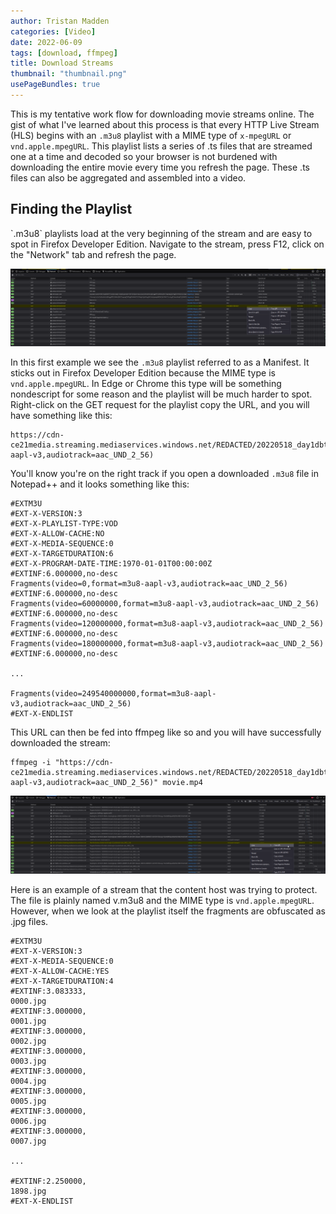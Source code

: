 ```yaml
---
author: Tristan Madden
categories: [Video]
date: 2022-06-09
tags: [download, ffmpeg]
title: Download Streams
thumbnail: "thumbnail.png"
usePageBundles: true
---
```


This is my tentative work flow for downloading movie streams online. The gist of what I've learned about this process is that every HTTP Live Stream (HLS) begins with an `.m3u8` playlist with a MIME type of `x-mpegURL` or `vnd.apple.mpegURL`. This playlist lists a series of .ts files that are streamed one at a time and decoded so your browser is not burdened with downloading the entire movie every time you refresh the page. These .ts files can also be aggregated and assembled into a video. 

<h2>Finding the Playlist</h2>
`.m3u8` playlists load at the very beginning of the stream and are easy to spot in Firefox Developer Edition. Navigate to the stream, press F12, click on the "Network" tab and refresh the page.

![](/images/2022-06-09/a.png)

In this first example we see the `.m3u8` playlist referred to as a Manifest. It sticks out in Firefox Developer Edition because the MIME type is `vnd.apple.mpegURL`. In Edge or Chrome this type will be something nondescript for some reason and the playlist will be much harder to spot. Right-click on the GET request for the playlist copy the URL, and you will have something like this:

```
https://cdn-ce21media.streaming.mediaservices.windows.net/REDACTED/20220518_day1dbt_baxermusser8460.ism/QualityLevels(1194234)/Manifest(video,format=m3u8-aapl-v3,audiotrack=aac_UND_2_56)
```

You'll know you're on the right track if you open a downloaded `.m3u8` file in Notepad++ and it looks something like this:

```
#EXTM3U
#EXT-X-VERSION:3
#EXT-X-PLAYLIST-TYPE:VOD
#EXT-X-ALLOW-CACHE:NO
#EXT-X-MEDIA-SEQUENCE:0
#EXT-X-TARGETDURATION:6
#EXT-X-PROGRAM-DATE-TIME:1970-01-01T00:00:00Z
#EXTINF:6.000000,no-desc
Fragments(video=0,format=m3u8-aapl-v3,audiotrack=aac_UND_2_56)
#EXTINF:6.000000,no-desc
Fragments(video=60000000,format=m3u8-aapl-v3,audiotrack=aac_UND_2_56)
#EXTINF:6.000000,no-desc
Fragments(video=120000000,format=m3u8-aapl-v3,audiotrack=aac_UND_2_56)
#EXTINF:6.000000,no-desc
Fragments(video=180000000,format=m3u8-aapl-v3,audiotrack=aac_UND_2_56)
#EXTINF:6.000000,no-desc

...

Fragments(video=249540000000,format=m3u8-aapl-v3,audiotrack=aac_UND_2_56)
#EXT-X-ENDLIST
```

This URL can then be fed into ffmpeg like so and you will have successfully downloaded the stream:

```Shell
ffmpeg -i "https://cdn-ce21media.streaming.mediaservices.windows.net/REDACTED/20220518_day1dbt_baxermusser8460.ism/QualityLevels(1194234)/Manifest(video,format=m3u8-aapl-v3,audiotrack=aac_UND_2_56)" movie.mp4
```

![image](/images/2022-06-09/b.png)

Here is an example of a stream that the content host was trying to protect. The file is plainly named v.m3u8 and the MIME type is `vnd.apple.mpegURL`. However, when we look at the playlist itself the fragments are obfuscated as .jpg files.

```
#EXTM3U
#EXT-X-VERSION:3
#EXT-X-MEDIA-SEQUENCE:0
#EXT-X-ALLOW-CACHE:YES
#EXT-X-TARGETDURATION:4
#EXTINF:3.083333,
0000.jpg
#EXTINF:3.000000,
0001.jpg
#EXTINF:3.000000,
0002.jpg
#EXTINF:3.000000,
0003.jpg
#EXTINF:3.000000,
0004.jpg
#EXTINF:3.000000,
0005.jpg
#EXTINF:3.000000,
0006.jpg
#EXTINF:3.000000,
0007.jpg

...

#EXTINF:2.250000,
1898.jpg
#EXT-X-ENDLIST
```